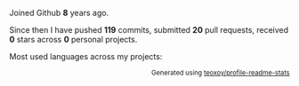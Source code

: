 Joined Github **8** years ago.

Since then I have pushed **119** commits, submitted **20** pull requests, received **0** stars across **0** personal projects.

Most used languages across my projects:


<p align="right"><sub>Generated using <a href="https://github.com/marketplace/actions/profile-readme-stats">teoxoy/profile-readme-stats</a></sub></p>